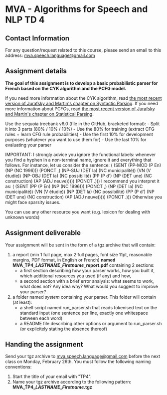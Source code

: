 MVA - Algorithms for Speech and NLP TD 4
========================================

## Contact Information
For any question/request related to this course, please send an email to this address: mva.speech.language@gmail.com

## Assignment details
**The goal of this assignment is to develop a basic probabilistic parser for French based on the CYK algorithm and the
PCFG model.**

If you need more information about the CYK algorithm, read [the most
recent version of Jurafsky and Martin's chapter on Syntactic Parsing](https://web.stanford.edu/~jurafsky/slp3/12.pdf). If you need more information about PCFGs,
read [the most recent version of Jurafsky and Martin's chapter on Statistical Parsing](https://web.stanford.edu/~jurafsky/slp3/13.pdf).

Use the sequoia treebank v6.0 (file in the GitHub, bracketed format):
     - Split it into 3 parts (80% / 10% / 10%)
     - Use the 80% for training (extract CFG rules + learn CFG rule probabilities)
     - Use the first 10% for development purposes (whatever you want to use them for)
     - Use the last 10% for evaluating your parser

IMPORTANT: I strongly advice you ignore the functional labels: whenever you find a hyphen in a non-terminal name, ignore
it and everything that follows.
For instance, let us consider the sentence:
( (SENT (PP-MOD (P En) (NP (NC 1996))) (PONCT ,) (NP-SUJ (DET la) (NC municipalité)) (VN (V étudie)) (NP-OBJ (DET la) (NC possibilité) (PP (P d') (NP (DET une) (NC construction) (AP (ADJ neuve))))) (PONCT .)))
I recommend you interpret it as:
( (SENT (PP (P En) (NP (NC 1996))) (PONCT ,) (NP (DET la) (NC municipalité)) (VN (V étudie)) (NP (DET la) (NC possibilité) (PP (P d') (NP (DET une) (NC construction) (AP (ADJ neuve))))) (PONCT .)))
Otherwise you might face sparsity issues.

You can use any other resource you want (e.g. lexicon for dealing with unknown words)

## Assignment deliverable
Your assignment will be sent in the form of a tgz archive that will contain:
1. a report (min 1 full page, max 2 full pages, font size 11pt, reasonable margins, PDF format, in English or French) **named MVA\_TP4\__LASTNAME_\__Firstname_\_report.pdf** containing 2 sections:
     - a first section describing how your parser works, how you built it, which additional resources you used (if any) and how,
     - a second section with a brief error analysis: what seems to work, what does not? Any idea why? What would you
       suggest to improve your parser?
2. a folder named *system* containing your parser. This folder will contain (at least):
     - a shell script named run_parser.sh that reads tokenised text on the standard input (one sentence per line,
       exactly one whitespace between each word)
     - a README file describing other options or argument to run_parser.sh (or explicitely stating the absence thereof)

## Handing the assignment
Send your tgz archive to mva.speech.language@gmail.com before the next class on Monday, February 26th. You must follow the following naming conventions:
1. Start the title of your email with "TP4".
2. Name your tgz archive according to the following pattern: **MVA\_TP4\__LASTNAME_\__Firstname_.tgz**


